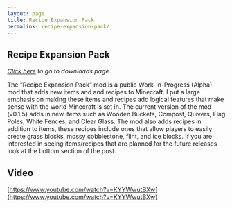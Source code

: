 ```yaml
---
layout: page
title: Recipe Expansion Pack
permalink: recipe-expansion-pack/
---
```


## Recipe Expansion Pack
*[Click here](/recipe-expansion-pack-downloads/) to go to downloads page.*

The “Recipe Expansion Pack” mod is a public Work-In-Progress (Alpha) mod that adds new items and and recipes to Minecraft. I put a large emphasis on making these items and recipes add logical features that make sense with the world Minecraft is set in. The current version of the mod (v0.1.5) adds in new items such as Wooden Buckets, Compost, Quivers, Flag Poles, White Fences, and Clear Glass. The mod also adds recipes in addition to items, these recipes include ones that allow players to easily create grass blocks, mossy cobblestone, flint, and ice blocks. If you are interested in seeing items/recipes that are planned for the future releases look at the bottom section of the post.

## Video
[https://www.youtube.com/watch?v=KYYWwutBXw](https://www.youtube.com/watch?v=KYYWwutBXw)
